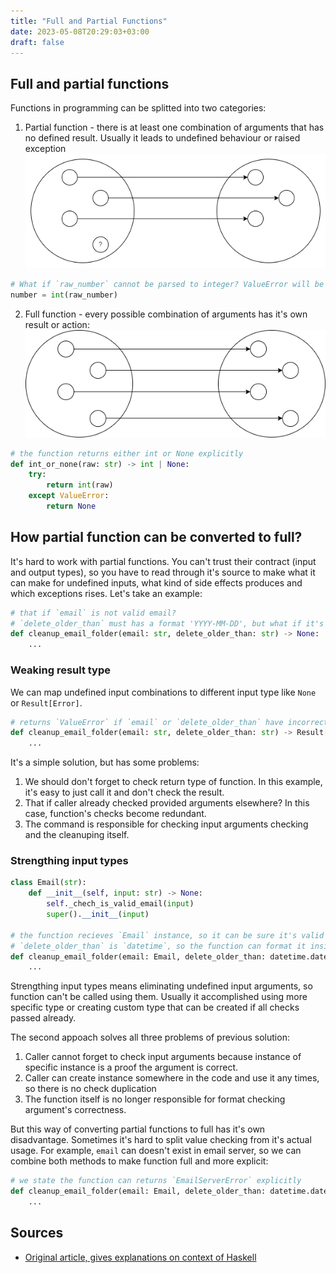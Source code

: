 ```yaml
---
title: "Full and Partial Functions"
date: 2023-05-08T20:29:03+03:00
draft: false
---
```


## Full and partial functions 

Functions in programming can be splitted into two categories:
1. Partial function - there is at least one combination of arguments that has no defined result. Usually it leads to undefined behaviour or raised exception
![](/images/full-and-partial-functions-partial.png)
```python
# What if `raw_number` cannot be parsed to integer? ValueError will be raised, but it's implicit result
number = int(raw_number)
```
2. Full function - every possible combination of arguments has it's own result or action:
![](/images/full-and-partial-functions-full.png)
```python
# the function returns either int or None explicitly
def int_or_none(raw: str) -> int | None:
	try:
		return int(raw)
	except ValueError:
		return None
```

## How partial function can be converted to full?
It's hard to work with partial functions. You can't trust their contract (input and output types), so you have to read through it's source to make what it can make for undefined inputs, what kind of side effects produces and which exceptions rises. Let's take an example:

```python
# that if `email` is not valid email?
# `delete_older_than` must has a format 'YYYY-MM-DD', but what if it's not?
def cleanup_email_folder(email: str, delete_older_than: str) -> None:
	...
```

### Weaking result type
We can map undefined input combinations to different input type like `None` or `Result[Error]`. 
```python
# returns `ValueError` if `email` or `delete_older_than` have incorrect format
def cleanup_email_folder(email: str, delete_older_than: str) -> Result[None, ValueError]:
	...
```
It's a simple solution, but has some problems:
1. We should don't forget to check return type of function. In this example, it's easy to just call it and don't check the result.
2. That if caller already checked provided arguments elsewhere? In this case, function's checks become redundant.
3. The command is responsible for checking input arguments checking and the cleanuping itself.

### Strengthing input types
```python
class Email(str):
	def __init__(self, input: str) -> None:
		self._chech_is_valid_email(input)
		super().__init__(input)

# the function recieves `Email` instance, so it can be sure it's valid email
# `delete_older_than` is `datetime`, so the function can format it inside and can be sure it's actually some point in time
def cleanup_email_folder(email: Email, delete_older_than: datetime.datetime) -> None:
	...
```

Strengthing input types means eliminating undefined input arguments, so function can't be called using them. Usually it accomplished using more specific type or creating custom type that can be created if all checks passed already.

The second appoach solves all three problems of previous solution:
1. Caller cannot forget to check input arguments because instance of specific instance is a proof the argument is correct.
2. Caller can create instance somewhere in the code and use it any times, so there is no check duplication
3. The function itself is no longer responsible for format checking argument's correctness.

But this way of converting partial functions to full has it's own disadvantage. Sometimes it's hard to split value checking from it's actual usage. For example, `email` can doesn't exist in email server, so we can combine both methods to make function full and more explicit:
```python
# we state the function can returns `EmailServerError` explicitly
def cleanup_email_folder(email: Email, delete_older_than: datetime.datetime) -> Result[None, EmailServerError]:
	...
```

## Sources
- [Original article, gives explanations on context of Haskell](https://lexi-lambda.github.io/blog/2019/11/05/parse-don-t-validate/)
